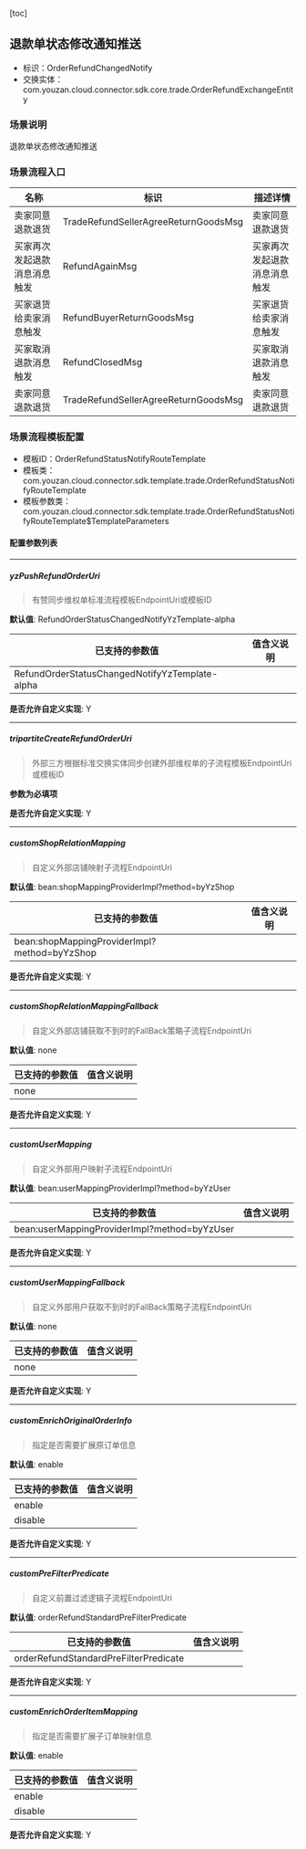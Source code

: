 [toc]

## 退款单状态修改通知推送
- 标识：OrderRefundChangedNotify
- 交换实体：com.youzan.cloud.connector.sdk.core.trade.OrderRefundExchangeEntity
### 场景说明
退款单状态修改通知推送
### 场景流程入口

名称 | 标识 | 描述详情
---|---|---
卖家同意退款退货 | TradeRefundSellerAgreeReturnGoodsMsg | 卖家同意退款退货
买家再次发起退款消息消息触发 | RefundAgainMsg | 买家再次发起退款消息消息触发
买家退货给卖家消息触发 | RefundBuyerReturnGoodsMsg | 买家退货给卖家消息触发
买家取消退款消息触发 | RefundClosedMsg | 买家取消退款消息触发
卖家同意退款退货 | TradeRefundSellerAgreeReturnGoodsMsg | 卖家同意退款退货

### 场景流程模板配置
- 模板ID：OrderRefundStatusNotifyRouteTemplate
- 模板类：com.youzan.cloud.connector.sdk.template.trade.OrderRefundStatusNotifyRouteTemplate
- 模板参数类：com.youzan.cloud.connector.sdk.template.trade.OrderRefundStatusNotifyRouteTemplate$TemplateParameters

#### 配置参数列表

---
##### yzPushRefundOrderUri
> 有赞同步维权单标准流程模板EndpointUri或模板ID

**默认值**: RefundOrderStatusChangedNotifyYzTemplate-alpha

已支持的参数值 | 值含义说明
---|---
RefundOrderStatusChangedNotifyYzTemplate-alpha | 

**是否允许自定义实现**: Y

---
##### tripartiteCreateRefundOrderUri
> 外部三方根据标准交换实体同步创建外部维权单的子流程模板EndpointUri或模板ID

**参数为必填项**


**是否允许自定义实现**: Y

---
##### customShopRelationMapping
> 自定义外部店铺映射子流程EndpointUri

**默认值**: bean:shopMappingProviderImpl?method=byYzShop

已支持的参数值 | 值含义说明
---|---
bean:shopMappingProviderImpl?method=byYzShop | 

**是否允许自定义实现**: Y

---
##### customShopRelationMappingFallback
> 自定义外部店铺获取不到时的FallBack策略子流程EndpointUri

**默认值**: none

已支持的参数值 | 值含义说明
---|---
none | 

**是否允许自定义实现**: Y

---
##### customUserMapping
> 自定义外部用户映射子流程EndpointUri

**默认值**: bean:userMappingProviderImpl?method=byYzUser

已支持的参数值 | 值含义说明
---|---
bean:userMappingProviderImpl?method=byYzUser | 

**是否允许自定义实现**: Y

---
##### customUserMappingFallback
> 自定义外部用户获取不到时的FallBack策略子流程EndpointUri

**默认值**: none

已支持的参数值 | 值含义说明
---|---
none | 

**是否允许自定义实现**: Y

---
##### customEnrichOriginalOrderInfo
> 指定是否需要扩展原订单信息

**默认值**: enable

已支持的参数值 | 值含义说明
---|---
enable | 
disable | 

**是否允许自定义实现**: Y

---
##### customPreFilterPredicate
> 自定义前置过滤逻辑子流程EndpointUri

**默认值**: orderRefundStandardPreFilterPredicate

已支持的参数值 | 值含义说明
---|---
orderRefundStandardPreFilterPredicate | 

**是否允许自定义实现**: Y

---
##### customEnrichOrderItemMapping
> 指定是否需要扩展子订单映射信息

**默认值**: enable

已支持的参数值 | 值含义说明
---|---
enable | 
disable | 

**是否允许自定义实现**: Y


